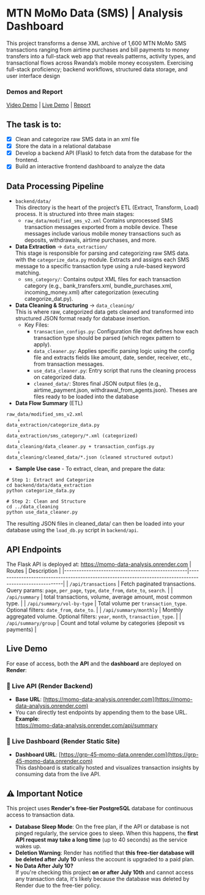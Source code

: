 # MTN MoMo Data (SMS) | Analysis Dashboard
This project transforms a dense XML archive of 1,600 MTN MoMo SMS transactions ranging from airtime purchases and bill payments to money transfers into a full-stack web app that reveals patterns, activity types, and transactional flows across Rwanda’s mobile money ecosystem.
Exercising full-stack proficiency; backend workflows, structured data storage, and user interface design
###  Demos and Report
[Video Demo](https://www.youtube.com/watch?v=yro1_2dKy_I) | [Live Demo](https://grp-45-momo-data.onrender.com) | [Report](https://docs.google.com/document/d/1sqXJ4gRY-Eo4zMs1R8QItTE4GG4wq6HnPQnjzrH29f8/edit?usp=sharing)
## The task is to:
- [x] Clean and categorize raw SMS data in an xml file
- [x] Store the data in a relational database
- [x] Develop a backend API (Flask) to fetch data from the database for the frontend.
- [x] Build an interactive frontend dashboard to analyze the data

## Data Processing Pipeline
- `backend/data/`  
  This directory is the heart of the project’s ETL (Extract, Transform, Load) process. It is structured into three main stages:
  - `raw_data/modified_sms_v2.xml` Contains unprocessed SMS transaction messages exported from a mobile device. These messages include various mobile money transactions such as deposits, withdrawals, airtime purchases, and more.  
 - **Data Extraction** → `data_extraction/`  
   This stage is responsible for parsing and categorizing raw SMS data. with the `categorize_data.py` module. Extracts and assigns each SMS message to a specific transaction type using a rule-based keyword matching.
    - `sms_category/`:
      Contains output XML files for each transaction category (e.g., bank_transfers.xml, bundle_purchases.xml, incoming_money.xml) after categorization (executing categorize_dat.py).
  - **Data Cleaning & Structuring** → `data_cleaning/`  
This is where raw, categorized data gets cleaned and transformed into structured JSON format ready for database insertion.  
    - Key Files:
        - `transaction_configs.py`: Configuration file that defines how each transaction type should be parsed (which regex pattern to apply).
        - `data_cleaner.py`: Applies specific parsing logic using the config file and extracts fields like amount, date, sender, receiver, etc., from transaction messages.
        - `use_data_cleaner.py`: Entry script that runs the cleaning process on categorized data.
        - `cleaned_data/`: Stores final JSON output files (e.g., airtime_payment.json, withdrawal_from_agents.json). Theses are files ready to be loaded into the database
- **Data Flow Summary** (ETL)  
```
raw_data/modified_sms_v2.xml 
    ↓
data_extraction/categorize_data.py
    ↓
data_extraction/sms_category/*.xml (categorized)
    ↓
data_cleaning/data_cleaner.py + transaction_configs.py
    ↓
data_cleaning/cleaned_data/*.json (cleaned structured output)
```  
- **Sample Use case** - To extract, clean, and prepare the data:
```
# Step 1: Extract and Categorize
cd backend/data/data_extraction
python categorize_data.py

# Step 2: Clean and Structure
cd ../data_cleaning
python use_data_cleaner.py
```
The resulting JSON files in cleaned_data/ can then be loaded into your database using the `load_db.py` script in `backend/api`.  
## API Endpoints
The Flask API is deployed at: https://momo-data-analysis.onrender.com
| Routes                                        | Description                                                                                             |
|--------------------------------------------------|---------------------------------------------------------------------------------------------------------|
| `/api/transactions`                          | Fetch paginated transactions. Query params: `page`, `per_page`, `type`, `date_from`, `date_to`, `search`. |
| `/api/summary`                               | total transactions, volume, average amount, most common type.                      |
| `/api/summary/vol-by-type`                   | Total volume per `transaction_type`. Optional filters: `date_from`, `date_to`.                         |
| `/api/summary/monthly`                       | Monthly aggregated volume. Optional filters: `year`, `month`, `transaction_type`.                      |
| `/api/summary/group`   | Count and total volume by categories (deposit vs payments)                                                         |

## Live Demo
For ease of access, both the **API** and the **dashboard** are deployed on **Render**:
### 🔗 Live API (Render Backend)
- **Base URL**: [https://momo-data-analysis.onrender.com](https://momo-data-analysis.onrender.com)
- You can directly test endpoints by appending them to the base URL.
**Example**:  
https://momo-data-analysis.onrender.com/api/summary
### 🔗 Live Dashboard (Render Static Site)
- **Dashboard URL**: [https://grp-45-momo-data.onrender.com](https://grp-45-momo-data.onrender.com)  
  This dashboard is statically hosted and visualizes transaction insights by consuming data from the live API.

## ⚠️ Important Notice
This project uses **Render's free-tier PostgreSQL** database for continuous access to transaction data.
- **Database Sleep Mode**:
  On the free plan, if the API or database is not pinged regularly, the service goes to sleep. When this happens, the **first API request may take a long time** (up to 40 seconds) as the service wakes up.
- **Deletion Warning**:
  Render has notified that **this free-tier database will be deleted after July 10** unless the account is upgraded to a paid plan.
- **No Data After July 10?**  
  If you're checking this project **on or after July 10th** and cannot access any transaction data, it's likely because the database was deleted by Render due to the free-tier policy.



